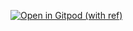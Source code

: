 [![Open in Gitpod (with ref)](https://gitpod.io/button/open-in-gitpod.svg)](http://gpl-ref.staging.gitpod.io/ref)
